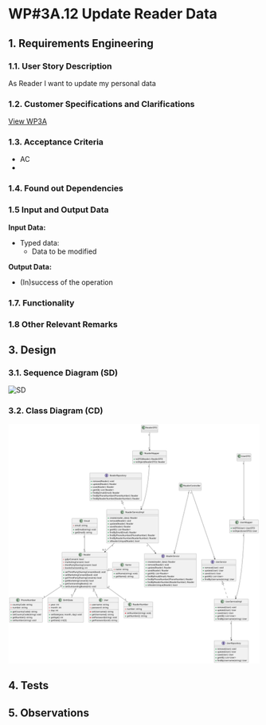 # WP#3A.12 Update Reader Data
## 1. Requirements Engineering
### 1.1. User Story Description

As Reader I want to update my personal data

### 1.2. Customer Specifications and Clarifications

[View WP3A](../WP3A-Readers.md)

### 1.3. Acceptance Criteria
- AC
-
### 1.4. Found out Dependencies
### 1.5 Input and Output Data

**Input Data:**

* Typed data:
    * Data to be modified

**Output Data:**

* (In)success of the operation

### 1.7. Functionality
### 1.8 Other Relevant Remarks
## 3. Design
### 3.1. Sequence Diagram (SD)

![SD](SD.svg)
### 3.2. Class Diagram (CD)

![CD](../WP3A-Readers-CD.svg)

## 4. Tests
## 5. Observations
